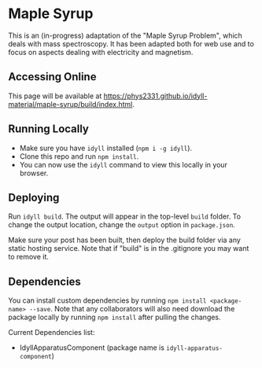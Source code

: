 # Maple Syrup

This is an (in-progress) adaptation of the "Maple Syrup Problem", which deals with mass spectroscopy.
It has been adapted both for web use and to focus on aspects dealing with electricity and magnetism.

## Accessing Online

This page will be available at https://phys2331.github.io/idyll-material/maple-syrup/build/index.html.

## Running Locally

- Make sure you have `idyll` installed (`npm i -g idyll`).
- Clone this repo and run `npm install`.
- You can now use the `idyll` command to view this locally in your browser.

## Deploying

Run `idyll build`. The output will appear in the top-level `build` folder. To change the output location, change the `output` option in `package.json`.

Make sure your post has been built, then deploy the build folder via any static hosting service.  Note that if "build" is in the .gitignore you may want to remove it.

## Dependencies

You can install custom dependencies by running `npm install <package-name> --save`. Note that any collaborators will also need download the package locally by running `npm install` after pulling the changes.

Current Dependencies list:
- IdyllApparatusComponent (package name is `idyll-apparatus-component`)
